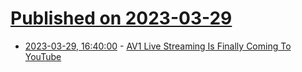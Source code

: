# [Published on 2023-03-29](index.md)

* [2023-03-29, 16:40:00](https://news.slashdot.org/story/23/03/29/167240/av1-live-streaming-is-finally-coming-to-youtube?utm_source=rss1.0mainlinkanon&utm_medium=feed) - [AV1 Live Streaming Is Finally Coming To YouTube](https://news.slashdot.org/story/23/03/29/167240/av1-live-streaming-is-finally-coming-to-youtube?utm_source=rss1.0mainlinkanon&utm_medium=feed)
